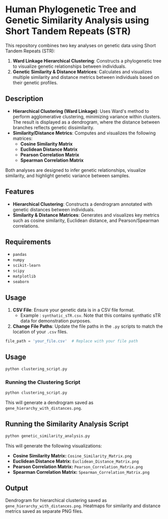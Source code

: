 # Human Phylogenetic Tree and Genetic Similarity Analysis using Short Tandem Repeats (STR)

This repository combines two key analyses on genetic data using Short Tandem Repeats (STR):
1. **Ward Linkage Hierarchical Clustering**: Constructs a phylogenetic tree to visualize genetic relationships between individuals.
2. **Genetic Similarity & Distance Matrices**: Calculates and visualizes multiple similarity and distance metrics between individuals based on their genetic profiles.

## Description

- **Hierarchical Clustering (Ward Linkage)**: Uses Ward's method to perform agglomerative clustering, minimizing variance within clusters. The result is displayed as a dendrogram, where the distance between branches reflects genetic dissimilarity.
- **Similarity/Distance Metrics**: Computes and visualizes the following matrices:
  - **Cosine Similarity Matrix**
  - **Euclidean Distance Matrix**
  - **Pearson Correlation Matrix**
  - **Spearman Correlation Matrix**

Both analyses are designed to infer genetic relationships, visualize similarity, and highlight genetic variance between samples.

## Features

- **Hierarchical Clustering**: Constructs a dendrogram annotated with genetic distances between individuals.
- **Similarity & Distance Matrices**: Generates and visualizes key metrics such as cosine similarity, Euclidean distance, and Pearson/Spearman correlations.

## Requirements

- `pandas`
- `numpy`
- `scikit-learn`
- `scipy`
- `matplotlib`
- `seaborn`

## Usage

1. **CSV File**: Ensure your genetic data is in a CSV file format.
   - Example : `synthatic_sTR.csv`. Note that this contains synthatic sTR data for demonstration purposes.
2. **Change File Paths**: Update the file paths in the `.py` scripts to match the location of your `.csv` files.

```python
file_path = 'your_file.csv'  # Replace with your file path
```



## Usage
```bash
python clustering_script.py
```
### Running the Clustering Script

```bash
python clustering_script.py
```

This will generate a dendrogram saved as `gene_hierarchy_with_distances.png`.


## Running the Similarity Analysis Script
```bash
python genetic_similarity_analysis.py
```


This will generate the following visualizations:

- **Cosine Similarity Matrix:** `Cosine_Similarity_Matrix.png`
- **Euclidean Distance Matrix:** `Euclidean_Distance_Matrix.png`
- **Pearson Correlation Matrix:** `Pearson_Correlation_Matrix.png`
- **Spearman Correlation Matrix:** `Spearman_Correlation_Matrix.png`


## Output
Dendrogram for hierarchical clustering saved as `gene_hierarchy_with_distances.png`.
Heatmaps for similarity and distance metrics saved as separate PNG files.